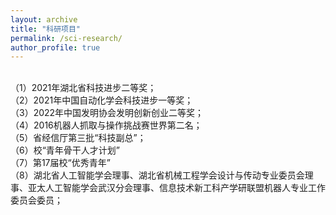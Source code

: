 ```yaml
---
layout: archive
title: "科研项目"
permalink: /sci-research/
author_profile: true
---
```


<br>
（1）2021年湖北省科技进步二等奖；<br>
（2）2021年中国自动化学会科技进步一等奖；<br>
（3）2022年中国发明协会发明创新创业二等奖；<br>
（4）2016机器人抓取与操作挑战赛世界第二名；<br>
（5）省经信厅第三批“科技副总”；<br>
（6）校“青年骨干人才计划”<br>
（7）第17届校“优秀青年”<br>
（8）湖北省人工智能学会理事、湖北省机械工程学会设计与传动专业委员会理事、亚太人工智能学会武汉分会理事、信息技术新工科产学研联盟机器人专业工作委员会委员；
